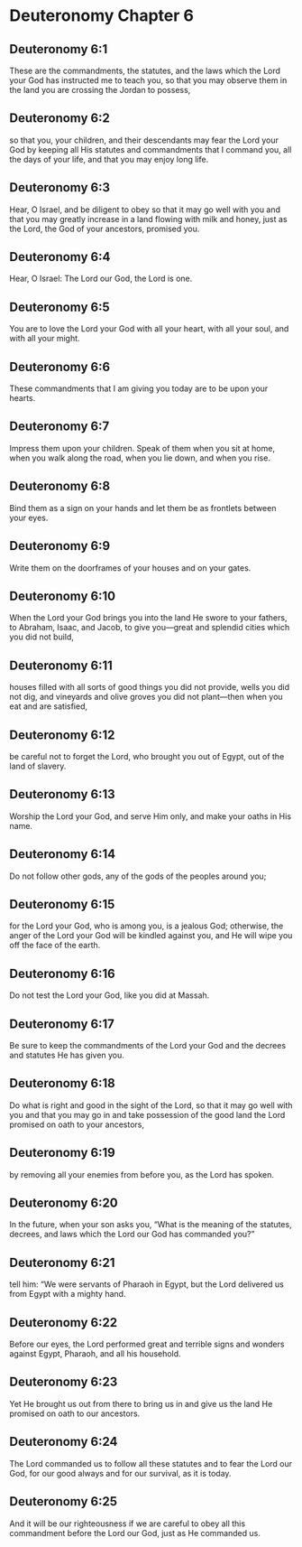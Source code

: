# Deuteronomy Chapter 6

## Deuteronomy 6:1

These are the commandments, the statutes, and the laws which the Lord your God has instructed me to teach you, so that you may observe them in the land you are crossing the Jordan to possess,

## Deuteronomy 6:2

so that you, your children, and their descendants may fear the Lord your God by keeping all His statutes and commandments that I command you, all the days of your life, and that you may enjoy long life.

## Deuteronomy 6:3

Hear, O Israel, and be diligent to obey so that it may go well with you and that you may greatly increase in a land flowing with milk and honey, just as the Lord, the God of your ancestors, promised you.

## Deuteronomy 6:4

Hear, O Israel: The Lord our God, the Lord is one.

## Deuteronomy 6:5

You are to love the Lord your God with all your heart, with all your soul, and with all your might.

## Deuteronomy 6:6

These commandments that I am giving you today are to be upon your hearts.

## Deuteronomy 6:7

Impress them upon your children. Speak of them when you sit at home, when you walk along the road, when you lie down, and when you rise.

## Deuteronomy 6:8

Bind them as a sign on your hands and let them be as frontlets between your eyes.

## Deuteronomy 6:9

Write them on the doorframes of your houses and on your gates.

## Deuteronomy 6:10

When the Lord your God brings you into the land He swore to your fathers, to Abraham, Isaac, and Jacob, to give you—great and splendid cities which you did not build,

## Deuteronomy 6:11

houses filled with all sorts of good things you did not provide, wells you did not dig, and vineyards and olive groves you did not plant—then when you eat and are satisfied,

## Deuteronomy 6:12

be careful not to forget the Lord, who brought you out of Egypt, out of the land of slavery.

## Deuteronomy 6:13

Worship the Lord your God, and serve Him only, and make your oaths in His name.

## Deuteronomy 6:14

Do not follow other gods, any of the gods of the peoples around you;

## Deuteronomy 6:15

for the Lord your God, who is among you, is a jealous God; otherwise, the anger of the Lord your God will be kindled against you, and He will wipe you off the face of the earth.

## Deuteronomy 6:16

Do not test the Lord your God, like you did at Massah.

## Deuteronomy 6:17

Be sure to keep the commandments of the Lord your God and the decrees and statutes He has given you.

## Deuteronomy 6:18

Do what is right and good in the sight of the Lord, so that it may go well with you and that you may go in and take possession of the good land the Lord promised on oath to your ancestors,

## Deuteronomy 6:19

by removing all your enemies from before you, as the Lord has spoken.

## Deuteronomy 6:20

In the future, when your son asks you, “What is the meaning of the statutes, decrees, and laws which the Lord our God has commanded you?”

## Deuteronomy 6:21

tell him: “We were servants of Pharaoh in Egypt, but the Lord delivered us from Egypt with a mighty hand.

## Deuteronomy 6:22

Before our eyes, the Lord performed great and terrible signs and wonders against Egypt, Pharaoh, and all his household.

## Deuteronomy 6:23

Yet He brought us out from there to bring us in and give us the land He promised on oath to our ancestors.

## Deuteronomy 6:24

The Lord commanded us to follow all these statutes and to fear the Lord our God, for our good always and for our survival, as it is today.

## Deuteronomy 6:25

And it will be our righteousness if we are careful to obey all this commandment before the Lord our God, just as He commanded us.

